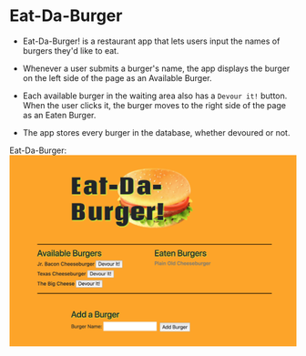 # Eat-Da-Burger

* Eat-Da-Burger! is a restaurant app that lets users input the names of burgers they'd like to eat.

* Whenever a user submits a burger's name, the app displays the burger on the left side of the page as an Available Burger.

* Each available burger in the waiting area also has a `Devour it!` button. When the user clicks it, the burger moves to the right side of the page as an Eaten Burger.

* The app stores every burger in the database, whether devoured or not.

Eat-Da-Burger: 
![Screenshot](public/assets/img/screenshot.png "Eat-Da-Burger Screenshot")

